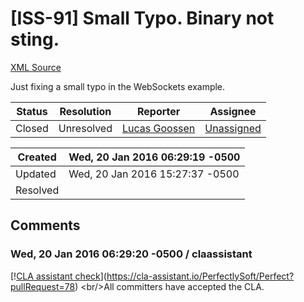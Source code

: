 # [ISS-91] Small Typo. Binary not sting.

[XML Source](../xml/ISS-91.xml)
<p><p>Just fixing a small typo in the WebSockets example.</p></p>





Status|Resolution|Reporter|Assignee
------|----------|--------|--------
Closed|Unresolved|[Lucas Goossen](ludagoo)|[Unassigned]($-1)





Created|Wed, 20 Jan 2016 06:29:19 -0500
-------|--------------
Updated|Wed, 20 Jan 2016 15:27:37 -0500
Resolved|


## Comments




### Wed, 20 Jan 2016 06:29:20 -0500 / claassistant 

<p><p>[!<a href="https://cla-assistant.io/pull/badge/signed" class="external-link" rel="nofollow">CLA assistant check</a>](<a href="https://cla-assistant.io/PerfectlySoft/Perfect?pullRequest=78" class="external-link" rel="nofollow">https://cla-assistant.io/PerfectlySoft/Perfect?pullRequest=78</a>) &lt;br/&gt;All committers have accepted the CLA.</p></p>


